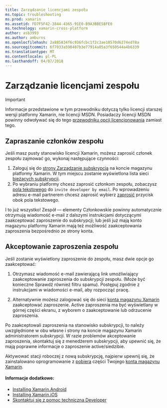 ```yaml
---
title: Zarządzanie licencjami zespołu
ms.topic: troubleshooting
ms.prod: xamarin
ms.assetid: FD7F5F42-3844-4365-91E0-B9A3BBE58FE0
ms.technology: xamarin-cross-platform
author: asb3993
ms.author: amburns
ms.openlocfilehash: 2a885834f6c936fcbc1f2c3ae10570d6274ed78a
ms.sourcegitcommit: 6f7033a598407b3e77914a85a3f650544a4b6339
ms.translationtype: MT
ms.contentlocale: pl-PL
ms.lasthandoff: 04/07/2018
---
```

# <a name="team-license-management"></a>Zarządzanie licencjami zespołu

> [!IMPORTANT]
> Informacje przedstawione w tym przewodniku dotyczą tylko licencji starszej wersji platformy Xamarin, nie licencji MSDN. Posiadaczy licencji MSDN powinny odwoływać się do tego [przewodniku opcji licencjonowania](~/cross-platform/get-started/requirements.md) zamiast tego.


## <a name="inviting-team-members"></a>Zapraszanie członków zespołu
Jeśli masz pusty stanowisko licencji Xamarin, możesz zaprosić członek zespołu zajmować go, wykonaj następujące czynności:

1.  Zaloguj się do [strony Zarządzanie subskrypcją](https://store.xamarin.com/account/my/subscription) na koncie magazynu platformy Xamarin. W tym miejscu zostanie wyświetlona lista sieci [bieżących subskrypcji](http://screencast.com/t/BdOamw5Z).
2.  Po wybraniu platformy chcesz zaprosić członkom zespołu, zobaczysz [pola tekstowego](http://screencast.com/t/APdCrwaN) do `invite developer by email`. Po wprowadzeniu adresu e-mail partnerem chcesz zaprosić wybierz [zaprosić](http://screencast.com/t/vjQAIBpT) przycisk obok pola tekstowego.

I to już wszystko! Zespół — elementy Członkowskie powinny automatycznie otrzymują wiadomość e-mail z dalszymi instrukcjami dotyczącymi zaakceptować zaproszenie do subskrypcji; lub jeśli już mają konto magazynu platformy Xamarin mają też możliwość zaakceptowania zaproszenia bezpośrednio ze strony konta.

## <a name="accepting-team-invitations"></a>Akceptowanie zaproszenia zespołu
Jeśli zostanie wyświetlony zaproszenie do zespołu, masz dwie opcje go zaakceptować:

1.  Otrzymasz wiadomość e-mail zawierającą link umożliwiający zaakceptowanie zaproszenia do subskrypcji zespołu. (Może być konieczne Sprawdź również filtru spamu). Postępuj zgodnie z instrukcjami w wiadomości e-mail, aby rozpocząć pracę. 

2.  Alternatywnie możesz zalogować się do sieci [konta magazynu Xamarin](http://store.xamarin.com/account/my/subscription) zaakceptować zaproszenie. Active zaproszenia ma być wyświetlany w górnej części ekranu, z wyborem o zaakceptowanie lub odrzucenie zaproszenia.

Po zaakceptowali zaproszenia na stanowisko subskrypcji, to należy uwzględnione w obu własne i strony na koncie magazynu Xamarin administratorem subskrypcji. W razie problemów akceptowanie zaproszenia, skontaktuj się z menedżerem subskrypcji, aby upewnić się, że mają poprawne informacje o zaproszenie active/siedzibie.

Aktywować stacji roboczej z nową subskrypcję, najpierw upewnij się, że zainstalowano oprogramowanie z [pobiera](https://store.xamarin.com/account/my/subscription/downloads) części Twojego [konta magazynu Xamarin](http://store.xamarin.com/account/my/subscription).

#### <a name="additional-information"></a>Informacje dodatkowe:

-   [Installing Xamarin.Android](~/android/get-started/installation/index.md)
-   [Installing Xamarin.iOS](~/ios/get-started/installation/index.md)
-   [Skontaktuj się z pomoc techniczna Developer](http://xamarin.com/support)
